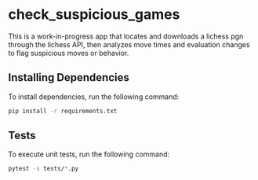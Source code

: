 # check_suspicious_games

This is a work-in-progress app that locates and downloads a lichess pgn through the lichess API, then analyzes move times and evaluation changes to flag suspicious moves or behavior.

## Installing Dependencies
To install dependencies, run the following command:
```bash
pip install -r requirements.txt
```

## Tests
To execute unit tests, run the following command:
```bash
pytest -s tests/*.py
```